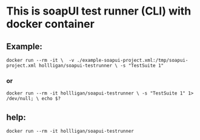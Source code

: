 # This is soapUI test runner (CLI) with docker container

## Example:
` docker run --rm -it \ 
   -v ./example-soapui-project.xml:/tmp/soapui-project.xml
   hollligan/soapui-testrunner \
   -s "TestSuite 1" `
   
### or
` docker run --rm -it hollligan/soapui-testrunner \
    -s "TestSuite 1" 1> /dev/null; \
    echo $? `

## help:
` docker run --rm -it hollligan/soapui-testrunner `
